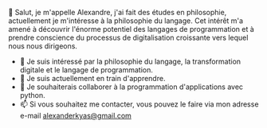  👋 Salut, je m'appelle Alexandre, j'ai fait des études en philosophie, actuellement je m'intéresse à la philosophie du langage.   Cet intérêt m'a amené à découvrir l'énorme potentiel des langages de programmation et à prendre conscience du processus de digitalisation croissante vers lequel nous nous dirigeons.
- 👀 Je suis intéressé par la philosophie du langage, la transformation digitale et le langage de programmation.
- 🌱 Je suis actuellement en train d'apprendre.
- 💞️ Je souhaiterais collaborer à la programmation d'applications avec python.
- 📫 Si vous souhaitez me contacter, vous pouvez le faire via mon adresse e-mail alexanderkyas@gmail.com

<!---
alexpo1921/alexpo1921 is a ✨ special ✨ repository because its `README.md` (this file) appears on your GitHub profile.
You can click the Preview link to take a look at your changes.
--->
